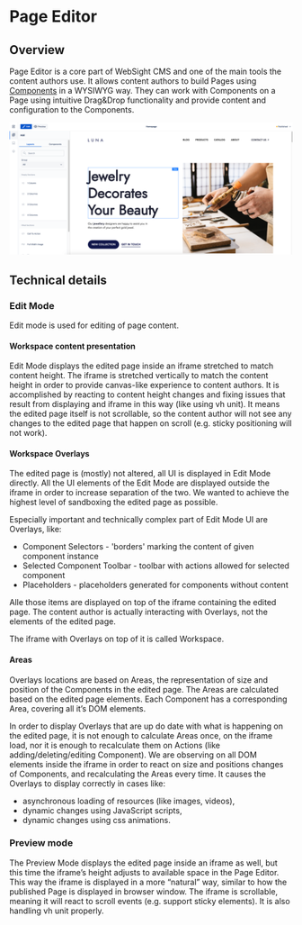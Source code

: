 # Page Editor

## Overview

Page Editor is a core part of WebSight CMS and one of the main tools the content authors use.
It allows content authors to build Pages using [Components](../components) in a WYSIWYG way.
They can work with Components on a Page using intuitive Drag&Drop functionality and provide
content and configuration to the Components.

![Page Editor](images/page-editor-overview.png)

## Technical details

### Edit Mode

Edit mode is used for editing of page content.

#### Workspace content presentation

Edit Mode displays the edited page inside an iframe stretched to match content height.
The iframe is stretched vertically to match the content height in order to 
provide canvas-like experience to content authors. It is accomplished by reacting to content height changes and fixing issues that result from displaying and iframe in this way (like using vh unit).
It means the edited page itself is not scrollable, so the content author will not see any changes to the edited page that happen on scroll (e.g. sticky positioning
will not work).

#### Workspace Overlays

The edited page is (mostly) not altered, all UI is displayed in Edit Mode directly.
All the UI elements of the Edit Mode are displayed outside the iframe in order to increase separation of the two. We wanted to achieve the highest level of sandboxing the edited page as possible.

Especially important and technically complex part of Edit Mode UI are Overlays, like:

- Component Selectors - 'borders' marking the content of given component instance
- Selected Component Toolbar - toolbar with actions allowed for selected component
- Placeholders - placeholders generated for components without content

Alle those items are displayed on top of the iframe containing the edited page.
The content author is actually interacting with Overlays, not the elements of the edited page.

The iframe with Overlays on top of it is called Workspace.

#### Areas

Overlays locations are based on Areas, the representation of size and position of the Components in the edited page. The Areas are calculated based on the edited page elements. Each Component has a corresponding Area, covering all it’s DOM elements.

In order to display Overlays that are up do date with what is happening on the edited page, it is not enough to calculate Areas once, on the iframe load, nor it is enough to recalculate them on Actions (like adding/deleting/editing Component). We are observing on all DOM elements inside the iframe in order to react on size and positions changes of Components, and recalculating the Areas every time. It causes the Overlays to display correctly in cases like:
- asynchronous loading of resources (like images, videos),
- dynamic changes using JavaScript scripts,
- dynamic changes using css animations.

### Preview mode

The Preview Mode displays the edited page inside an iframe as well, but this time the iframe’s height adjusts to available space in the Page Editor. This way the iframe is displayed in a more “natural” way, similar to how the published Page is displayed in browser window. The iframe is scrollable, meaning it will react to scroll events (e.g. support sticky elements). It is also handling vh unit properly.
